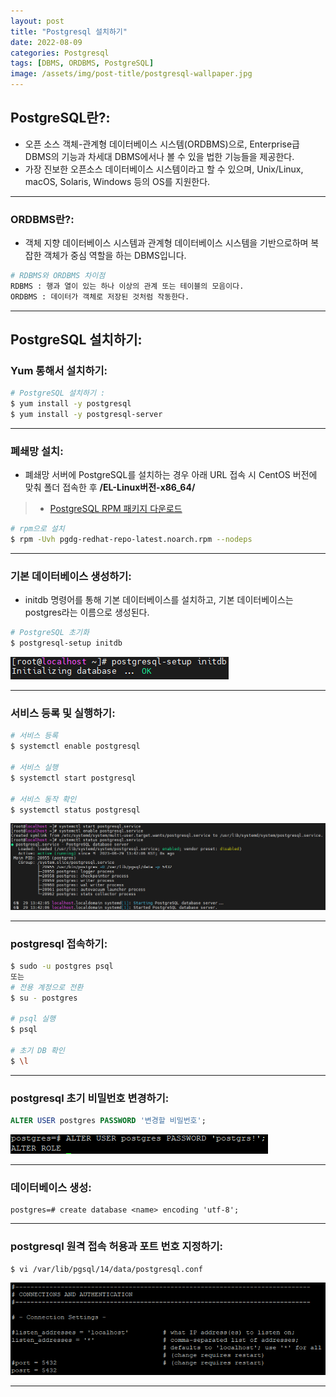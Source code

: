 ```yaml
---
layout: post
title: "Postgresql 설치하기"
date: 2022-08-09
categories: Postgresql
tags: [DBMS, ORDBMS, PostgreSQL]
image: /assets/img/post-title/postgresql-wallpaper.jpg
---
```


## PostgreSQL란?:
- 오픈 소스 객체-관계형 데이터베이스 시스템(ORDBMS)으로, Enterprise급 DBMS의 기능과 차세대 DBMS에서나 볼 수 있을 법한 기능들을 제공한다.
- 가장 진보한 오픈소스 데이터베이스 시스템이라고 할 수 있으며, Unix/Linux, macOS, Solaris, Windows 등의 OS를 지원한다.

* * *

### ORDBMS란?: 
- 객체 지향 데이터베이스 시스템과 관계형 데이터베이스 시스템을 기반으로하며 복잡한 객체가 중심 역할을 하는 DBMS입니다.
```bash
# RDBMS와 ORDBMS 차이점
RDBMS : 행과 열이 있는 하나 이상의 관계 또는 테이블의 모음이다.
ORDBMS : 데이터가 객체로 저장된 것처럼 작동한다.
```

* * *

## PostgreSQL 설치하기:
### Yum 통해서 설치하기:
```bash
# PostgreSQL 설치하기 :
$ yum install -y postgresql
$ yum install -y postgresql-server
```

* * *

### 폐쇄망 설치:
- 폐쇄망 서버에 PostgreSQL를 설치하는 경우 아래 URL 접속 시 CentOS 버전에 맞춰 폴더 접속한 후 **/EL-Linux버전-x86_64/**
> * [PostgreSQL RPM 패키지 다운로드](https://download.postgresql.org/pub/repos/yum/reporpms/ "PostgreSQL RPM 패키지 다운로드")

```bash
# rpm으로 설치
$ rpm -Uvh pgdg-redhat-repo-latest.noarch.rpm --nodeps
```

* * *

### 기본 데이터베이스 생성하기:
- initdb 명령어를 통해 기본 데이터베이스를 설치하고, 기본 데이터베이스는 postgres라는 이름으로 생성된다.
```bash
# PostgreSQL 초기화
$ postgresql-setup initdb
```
[![postgres DB 초기화](/assets/img/post/DB/postgres%20DB%20%EC%B4%88%EA%B8%B0%ED%99%94.PNG)](/assets/img/post/DB/postgres%20DB%20%EC%B4%88%EA%B8%B0%ED%99%94.PNG)

* * *

### 서비스 등록 및 실행하기:
```bash
# 서비스 등록
$ systemctl enable postgresql

# 서비스 실행
$ systemctl start postgresql

# 서비스 동작 확인
$ systemctl status postgresql
```
[![텍스트](/assets/img/post/DB/postgres%20%EC%84%9C%EB%B9%84%EC%8A%A4%20%ED%99%95%EC%9D%B8.PNG)](/assets/img/post/DB/postgres%20%EC%84%9C%EB%B9%84%EC%8A%A4%20%ED%99%95%EC%9D%B8.PNG)

* * *

### postgresql 접속하기:
```bash
$ sudo -u postgres psql
또는
# 전용 계정으로 전환
$ su - postgres
 
# psql 실행
$ psql
 
# 초기 DB 확인
$ \l
```

* * *

### postgresql 초기 비밀번호 변경하기:
```sql
ALTER USER postgres PASSWORD '변경할 비밀번호';
```
[![텍스트](/assets/img/post/DB/postgres%20%EC%B4%88%EA%B8%B0%20%ED%8C%A8%EC%8A%A4%EC%9B%8C%EB%93%9C%20%EB%B3%80%EA%B2%BD.PNG)](/assets/img/post/DB/postgres%20%EC%B4%88%EA%B8%B0%20%ED%8C%A8%EC%8A%A4%EC%9B%8C%EB%93%9C%20%EB%B3%80%EA%B2%BD.PNG)

* * *

### 데이터베이스 생성:
```
postgres=# create database <name> encoding 'utf-8';
```

* * *

### postgresql 원격 접속 허용과 포트 번호 지정하기:
```bash
$ vi /var/lib/pgsql/14/data/postgresql.conf
```
[![텍스트](/assets/img/post/DB/%EC%9B%90%EA%B2%A9%20%EC%A0%91%EC%86%8D%EA%B3%BC%20%ED%8F%AC%ED%8A%B8%EB%B2%88%ED%98%B8%20%EC%84%A4%EC%A0%95.PNG)](/assets/img/post/DB/%EC%9B%90%EA%B2%A9%20%EC%A0%91%EC%86%8D%EA%B3%BC%20%ED%8F%AC%ED%8A%B8%EB%B2%88%ED%98%B8%20%EC%84%A4%EC%A0%95.PNG)

* * *